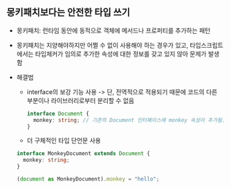 ## 몽키패치보다는 안전한 타입 쓰기

- 몽키패치: 런타임 동안에 동적으로 객체에 메서드나 프로퍼티를 추가하는 패턴
- 몽키패치는 지양해야하지만 어쩔 수 없이 사용해야 하는 경우가 있고, 타입스크립트에서는 타입체커가 임의로 추가한 속성에 대한 정보를 갖고 있지 않아 문제가 발생함
- 해결법

  - interface의 보강 기능 사용 -> 단, 전역적으로 적용되기 때문에 코드의 다른 부분이나 라이브러리로부터 분리할 수 없음
    ```typescript
    interface Document {
      monkey: string; // 기존의 Document 인터페이스에 monkey 속성이 추가됨.
    }
    ```
  - 더 구체적인 타입 단언문 사용

  ```typescript
  interface MonkeyDocument extends Document {
    monkey: string;
  }

  (document as MonkeyDocument).monkey = "hello";
  ```
